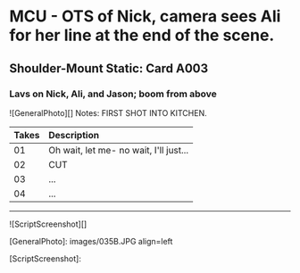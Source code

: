 # MCU - OTS of Nick, camera sees Ali for her line at the end of the scene.

## Shoulder-Mount Static: Card A003

### Lavs on Nick, Ali, and Jason; boom from above

![GeneralPhoto][]
Notes: FIRST SHOT INTO KITCHEN.

| Takes | Description |
|:---|:----|
| 01 | Oh wait, let me- no wait, I'll just... |
| 02 | CUT |
| 03 | ... |
| 04 | ... |

----

![ScriptScreenshot][]


[GeneralPhoto]:  images/035B.JPG align=left

[ScriptScreenshot]: 